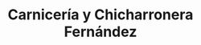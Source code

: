 ---
title: "Carnicería y Chicharronera Fernández"
url: /desamparados/carniceria-y-chicharronera-fernandez/
shop: carnicero
---